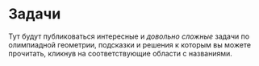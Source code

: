 # Задачи

Тут будут публиковаться интересные и *довольно сложные* задачи по 
олимпиадной геометрии, подсказки и решения к которым вы можете прочитать, 
кликнув на соответствующие области с названиями.

